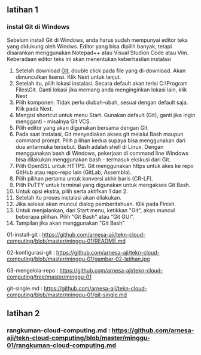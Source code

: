 ## latihan 1

### instal Git di Windows

Sebelum install Git di Windows, anda harus sudah mempunyai editor teks yang didukung oleh Windws. Editor yang bisa dipilih banyak, tetapi disarankan menggunakan Notepad++ atau Visual Studion Code atau Vim. Keberadaan editor teks ini akan menentukan keberhasilan instalasi
1. Setelah download [Git](https://git-scm.com/download/win), double click pada file yang di-download. Akan dimunculkan lisensi. Klik Next untuk lanjut.
2. Setelah itu, pilih lokasi instalasi. Secara default akan terisi C:\Program Files\Git. Ganti lokasi jika memang anda menginginkan lokasi lain, klik Next
3. Pilih komponen. Tidak perlu diubah-ubah, sesuai dengan default saja. Klik pada Next.
4. Mengisi shortcut untuk menu Start. Gunakan default (Git), ganti jika ingin mengganti - misalnya Git VCS.
5. Pilih editor yang akan digunakan bersama dengan Git.
6. Pada saat instalasi, Git menyediakan akses git melalui Bash maupun command prompt. Pilih pilihan kedua supaya bisa menggunakan dari dua antarmuka tersebut. Bash adalah shell di Linux. Dengan menggunakan bash di Windows, pekerjaan di command line Windows bisa dilakukan menggunakan bash - termasuk ekskusi dari Git.
7. Pilih OpenSSL untuk HTTPS. Git menggunakan https untuk akes ke repo GitHub atau repo-repo lain (GitLab, Assembla).
8. Pilih pilihan pertama untuk konversi akhir baris (CR-LF).
9. Pilih PuTTY untuk terminal yang digunakan untuk mengakses Git Bash.
10. Untuk opsi ekstra, pilih serta aktifkan 1 dan 2.
11. Setelah itu proses instalasi akan dilakukan.
12. Jika selesai akan muncul dialog pemberitahuan. Klik pada Finish.
13. Untuk menjalankan, dari Start menu, ketikkan "Git", akan muncul beberapa pilihan. Pilih "Git Bash" atau "Git GUI".
14. Tampilan jika akan menggunakan "Git Bash"



01-install-git : https://github.com/arnesa-aji/tekn-cloud-computing/blob/master/minggu-01/README.md

02-konfigurasi-git : https://github.com/arnesa-aji/tekn-cloud-computing/blob/master/minggu-01/gambar-02-latihan.jpg

03-mengelola-repo : https://github.com/arnesa-aji/tekn-cloud-computing/tree/master/minggu-01

git-single.md : https://github.com/arnesa-aji/tekn-cloud-computing/blob/master/minggu-01/git-single.md


## latihan 2

### rangkuman-cloud-computing.md : https://github.com/arnesa-aji/tekn-cloud-computing/blob/master/minggu-01/rangkuman-cloud-computing.md

